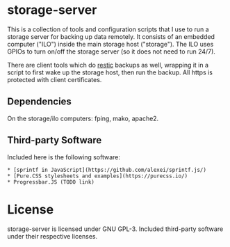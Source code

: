 # storage-server
This is a collection of tools and configuration scripts that I use to run a
storage server for backing up data remotely. It consists of an embedded
computer ("ILO") inside the main storage host ("storage"). The ILO uses GPIOs
to turn on/off the storage server (so it does not need to run 24/7).

There are client tools which do [restic](https://github.com/restic/restic)
backups as well, wrapping it in a script to first wake up the storage host,
then run the backup. All https is protected with client certificates.

## Dependencies
On the storage/ilo computers: fping, mako, apache2.

## Third-party Software
Included here is the following software:

    * [sprintf in JavaScript](https://github.com/alexei/sprintf.js/)
    * [Pure.CSS stylesheets and examples](https://purecss.io/)
	* Progressbar.JS (TODO link)

# License
storage-server is licensed under GNU GPL-3. Included third-party software under their respective licenses.
